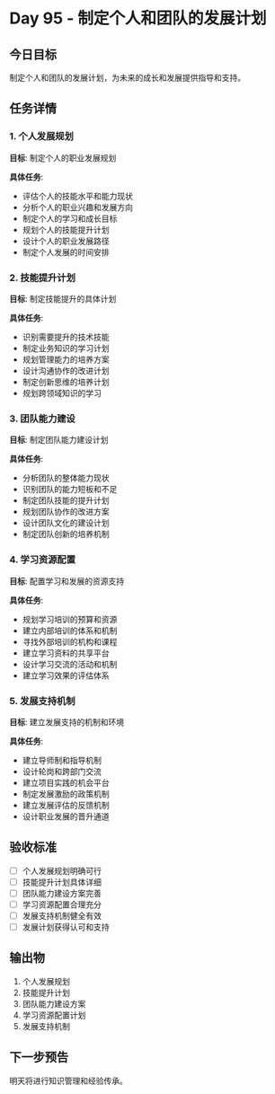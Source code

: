 # Day 95 - 制定个人和团队的发展计划

## 今日目标
制定个人和团队的发展计划，为未来的成长和发展提供指导和支持。

## 任务详情

### 1. 个人发展规划
**目标**: 制定个人的职业发展规划

**具体任务**:
- 评估个人的技能水平和能力现状
- 分析个人的职业兴趣和发展方向
- 制定个人的学习和成长目标
- 规划个人的技能提升计划
- 设计个人的职业发展路径
- 制定个人发展的时间安排

### 2. 技能提升计划
**目标**: 制定技能提升的具体计划

**具体任务**:
- 识别需要提升的技术技能
- 制定业务知识的学习计划
- 规划管理能力的培养方案
- 设计沟通协作的改进计划
- 制定创新思维的培养计划
- 规划跨领域知识的学习

### 3. 团队能力建设
**目标**: 制定团队能力建设计划

**具体任务**:
- 分析团队的整体能力现状
- 识别团队的能力短板和不足
- 制定团队技能的提升计划
- 规划团队协作的改进方案
- 设计团队文化的建设计划
- 制定团队创新的培养机制

### 4. 学习资源配置
**目标**: 配置学习和发展的资源支持

**具体任务**:
- 规划学习培训的预算和资源
- 建立内部培训的体系和机制
- 寻找外部培训的机构和课程
- 建立学习资料的共享平台
- 设计学习交流的活动和机制
- 建立学习效果的评估体系

### 5. 发展支持机制
**目标**: 建立发展支持的机制和环境

**具体任务**:
- 建立导师制和指导机制
- 设计轮岗和跨部门交流
- 建立项目实践的机会平台
- 制定发展激励的政策机制
- 建立发展评估的反馈机制
- 设计职业发展的晋升通道

## 验收标准
- [ ] 个人发展规划明确可行
- [ ] 技能提升计划具体详细
- [ ] 团队能力建设方案完善
- [ ] 学习资源配置合理充分
- [ ] 发展支持机制健全有效
- [ ] 发展计划获得认可和支持

## 输出物
1. 个人发展规划
2. 技能提升计划
3. 团队能力建设方案
4. 学习资源配置计划
5. 发展支持机制

## 下一步预告
明天将进行知识管理和经验传承。
